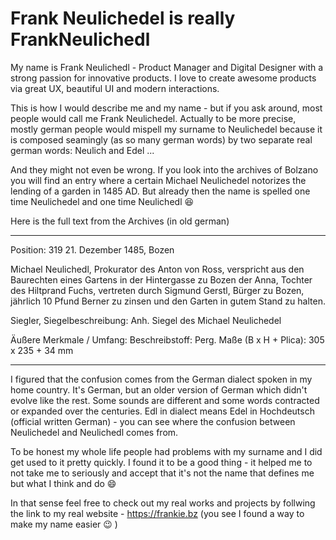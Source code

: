 # Frank Neulichedel is really FrankNeulichedl

My name is Frank Neulichedl - Product Manager and Digital Designer with a strong passion for innovative products. I love to create awesome products via great UX, beautiful UI and modern interactions.


This is how I would describe me and my name - but if you ask around, most people would call me Frank Neulichedel. Actually to be more precise, mostly german people would mispell my surname to Neulichedel because it is composed seamingly (as so many german words) by two separate real german words: Neulich and Edel ... 

And they might not even be wrong. If you look into the archives of Bolzano you will find an entry where a certain Michael Neulichedel notorizes the lending of a garden in 1485 AD. But already then the name is spelled one time Neulichedel and one time Neulichedl 😆 

Here is the full text from the Archives (in old german)

----

Position: 319 21. Dezember 1485, Bozen

Michael Neulichedl, Prokurator des Anton von Ross, verspricht aus den Baurechten
eines Gartens in der Hintergasse zu Bozen der Anna, Tochter des Hiltprand Fuchs,
vertreten durch Sigmund Gerstl, Bürger zu Bozen, jährlich 10 Pfund Berner zu zinsen
und den Garten in gutem Stand zu halten.

Siegler, Siegelbeschreibung: Anh. Siegel des Michael Neulichedel

Äußere Merkmale / Umfang: Beschreibstoff: Perg.
Maße (B x H + Plica): 305 x 235 + 34 mm 

----

I figured that the confusion comes from the German dialect spoken in my home country. It's German, but an older version of German which didn't evolve like the rest. Some sounds are different and some words contracted or expanded over the centuries. Edl in dialect means Edel in Hochdeutsch (official written German) - you can see where the confusion between Neulichedel and Neulichedl comes from.

To be honest my whole life people had problems with my surname and I did get used to it pretty quickly. I found it to be a good thing - it helped me to not take me to seriously and accept that it's not the name that defines me but what I think and do 😄

In that sense feel free to check out my real works and projects by follwing the link to my real website - https://frankie.bz  (you see I found a way to make my name easier 😉 )


